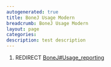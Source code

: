 ```yaml
---
autogenerated: true
title: BoneJ Usage Modern
breadcrumb: BoneJ Usage Modern
layout: page
categories: 
description: test description
---
```


1.  REDIRECT [BoneJ\#Usage\_reporting](BoneJ#Usage_reporting)
